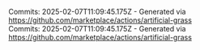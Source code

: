 Commits: 2025-02-07T11:09:45.175Z - Generated via https://github.com/marketplace/actions/artificial-grass
<br>
Commits: 2025-02-07T11:09:45.175Z - Generated via https://github.com/marketplace/actions/artificial-grass
<br>
